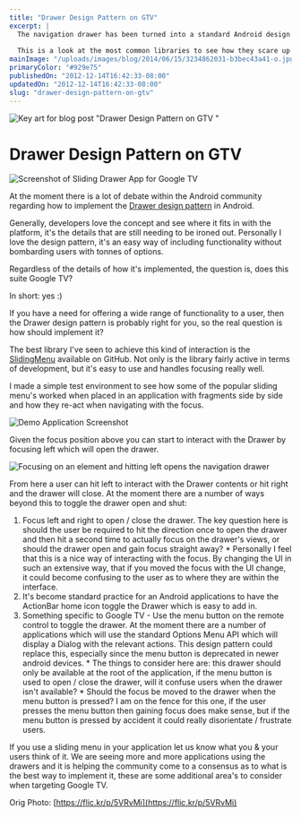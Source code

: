 ```yaml
---
title: "Drawer Design Pattern on GTV"
excerpt: |
  The navigation drawer has been turned into a standard Android design pattern after the community embraced it as the de facto way to navigate applications.
  
  This is a look at the most common libraries to see how they scare up on Google TV.
mainImage: "/uploads/images/blog/2014/06/15/3234862031-b3bec43a41-o.jpg"
primaryColor: "#929e75"
publishedOn: "2012-12-14T16:42:33-08:00"
updatedOn: "2012-12-14T16:42:33-08:00"
slug: "drawer-design-pattern-on-gtv"
---
```

![Key art for blog post "Drawer Design Pattern on GTV "](/uploads/images/blog/2014/06/15/3234862031-b3bec43a41-o.jpg)

# Drawer Design Pattern on GTV 

![Screenshot of Sliding Drawer App for Google TV](/uploads/images/blog/2012/12/The-Test-Home.png "1024")

At the moment there is a lot of debate within the Android community regarding how to implement the [Drawer design pattern](http://www.androiduipatterns.com/2012/06/emerging-ui-pattern-side-navigation.html) in Android. 

Generally, developers love the concept and see where it fits in with the platform, it's the details that are still needing to be ironed out. Personally I love the design pattern, it's an easy way of including functionality without bombarding users with tonnes of options. 

Regardless of the details of how it's implemented, the question is, does this suite Google TV? 

In short: yes :) 

If you have a need for offering a wide range of functionality to a user, then the Drawer design pattern is probably right for you, so the real question is how should implement it? 

The best library I've seen to achieve this kind of interaction is the [SlidingMenu](https://github.com/jfeinstein10/SlidingMenu) available on GitHub. Not only is the library fairly active in terms of development, but it's easy to use and handles focusing really well. 

I made a simple test environment to see how some of the popular sliding menu's worked when placed in an application with fragments side by side and how they re-act when navigating with the focus. 

![Demo Application Screenshot](/uploads/images/blog/2012/12/Left-Focus.png "1024")

Given the focus position above you can start to interact with the Drawer by focusing left which will open the drawer. 

![Focusing on an element and hitting left opens the navigation drawer](/uploads/images/blog/2012/12/Open-Via-Left-Focus.png "1024")

From here a user can hit left to interact with the Drawer contents or hit right and the drawer will close. At the moment there are a number of ways beyond this to toggle the drawer open and shut: 

  1. Focus left and right to open / close the drawer. The key question here is should the user be required to hit the direction once to open the drawer and then hit a second time to actually focus on the drawer's views, or should the drawer open and gain focus straight away? 
    * Personally I feel that this is a nice way of interacting with the focus. By changing the UI in such an extensive way, that if you moved the focus with the UI change, it could become confusing to the user as to where they are within the interface.
  2. It's become standard practice for an Android applications to have the ActionBar home icon toggle the Drawer which is easy to add in.
  3. Something specific to Google TV - Use the menu button on the remote control to toggle the drawer. At the moment there are a number of applications which will use the standard Options Menu API which will display a Dialog with the relevant actions. This design pattern could replace this, especially since the menu button is deprecated in newer android devices. 
    * The things to consider here are: this drawer should only be available at the root of the application, if the menu button is used to open / close the drawer, will it confuse users when the drawer isn't available?
    * Should the focus be moved to the drawer when the menu button is pressed? I am on the fence for this one, if the user presses the menu button then gaining focus does make sense, but if the menu button is pressed by accident it could really disorientate / frustrate users.

If you use a sliding menu in your application let us know what you & your users think of it. We are seeing more and more applications using the drawers and it is helping the community come to a consensus as to what is the best way to implement it, these are some additional area's to consider when targeting Google TV.

Orig Photo: [https://flic.kr/p/5VRvMi](https://flic.kr/p/5VRvMi)
